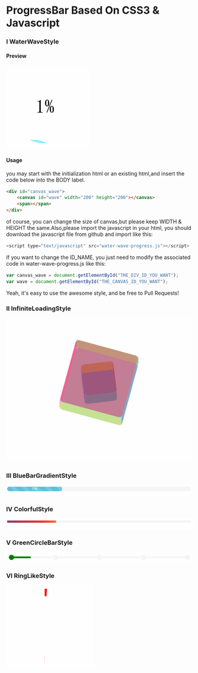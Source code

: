 # ProgressBar Based On CSS3 & Javascript

### Ⅰ WaterWaveStyle

#### Preview
![water-wave-progress](https://github.com/AwesomeIcon/ProgressBar/blob/master/screenshot/water-wave-progress.gif)

#### Usage

you may start with the initialization html or an existing html,and insert the code below into the BODY label.

```html
<div id="canvas_wave">
	<canvas id="wave" width="200" height="200"></canvas>
	<span></span>
</div>
```

of course, you can change the size of canvas,but please keep WIDTH & HEIGHT the same.Also,please import the javascript in your html, you should download the javascript file from github and import like this:

```javascript
<script type="text/javascript" src="water-wave-progress.js"></script>
```

If you want to change the ID_NAME, you just need to modify the associated code in water-wave-progress.js like this:

```javascript
var canvas_wave = document.getElementById("THE_DIV_ID_YOU_WANT");
var wave = document.getElementById("THE_CANVAS_ID_YOU_WANT");
``` 

Yeah, it's easy to use the awesome style, and be free to Pull Requests!

### Ⅱ InfiniteLoadingStyle
![infinite-loading](https://github.com/AwesomeIcon/ProgressBar/blob/master/screenshot/infinite-loading.gif)

### Ⅲ BlueBarGradientStyle
![blue-bar-gradient](https://github.com/AwesomeIcon/ProgressBar/blob/master/screenshot/blue-bar-gradient.gif)

### Ⅳ ColorfulStyle
![colorful-progress](https://github.com/AwesomeIcon/ProgressBar/blob/master/screenshot/colorful-progress.gif)

### Ⅴ GreenCircleBarStyle
![green-circle-bar](https://github.com/AwesomeIcon/ProgressBar/blob/master/screenshot/green-circle-bar.gif)

### Ⅵ RingLikeStyle
![ringlike-progress](https://github.com/AwesomeIcon/ProgressBar/blob/master/screenshot/ringlike-progress.gif)
